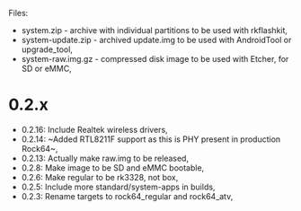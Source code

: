 Files:

- system.zip - archive with individual partitions to be used with rkflashkit,
- system-update.zip - archived update.img to be used with AndroidTool or upgrade_tool,
- system-raw.img.gz - compressed disk image to be used with Etcher, for SD or eMMC,

# 0.2.x

- 0.2.16: Include Realtek wireless drivers,
- 0.2.14: ~Added RTL8211F support as this is PHY present in production Rock64~,
- 0.2.13: Actually make raw.img to be released,
- 0.2.8: Make image to be SD and eMMC bootable,
- 0.2.6: Make regular to be rk3328, not box,
- 0.2.5: Include more standard/system-apps in builds,
- 0.2.3: Rename targets to rock64_regular and rock64_atv,


